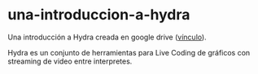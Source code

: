 # una-introduccion-a-hydra
Una introducción a Hydra creada en google drive (<a href="https://docs.google.com/presentation/d/1PQEh97WuD6_iOMN_aKfoE-NHfYdpfOr1gopUoK55sLg/edit?usp=sharing" target="_blank">vínculo</a>).

Hydra es un conjunto de herramientas para Live Coding de gráficos con streaming de video entre interpretes.

